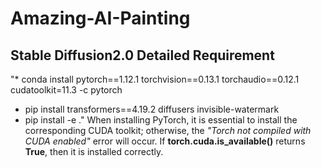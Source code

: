 # Amazing-AI-Painting

## Stable Diffusion2.0 Detailed Requirement
"* conda install pytorch==1.12.1 torchvision==0.13.1 torchaudio==0.12.1 cudatoolkit=11.3 -c pytorch
* pip install transformers==4.19.2 diffusers invisible-watermark
* pip install -e ."
When installing PyTorch, it is essential to install the corresponding CUDA toolkit; otherwise, the *"Torch not compiled with CUDA enabled"* error will occur. If **torch.cuda.is_available()** returns **True**, then it is installed correctly.
